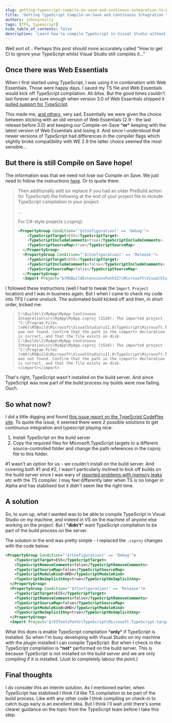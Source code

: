 ```yaml
---
slug: getting-typescript-compile-on-save-and-continous-integration-to-play-nice
title: 'Getting TypeScript Compile-on-Save and Continuous Integration to play nice'
authors: johnnyreilly
tags: [TFS, typescript]
hide_table_of_contents: false
description: 'Learn how to compile TypeScript in Visual Studio without making TypeScript compilation part of the build process on the server.'
---
```


Well sort of... Perhaps this post should more accurately called "How to get CI to ignore your TypeScript whilst Visual Studio still compiles it..."

<!--truncate-->

## Once there was Web Essentials

When I first started using TypeScript, I was using it in combination with Web Essentials. Those were happy days. I saved my TS file and Web Essentials would kick off TypeScript compilation. Ah bliss. But the good times couldn't last forever and sure enough when version 3.0 of Web Essentials shipped it [pulled support for TypeScript](http://madskristensen.net/post/Web-Essentials-2013-Where-is-the-TypeScript-support).

This made me, [and others](https://typescript.codeplex.com/workitem/1616), very sad. Essentially we were given the choice between sticking with an old version of Web Essentials (2.9 - the last release before 3.0) and keeping our Compile-on-Save \***or**\* keeping with the latest version of Web Essentials and losing it. And since I understood that newer versions of TypeScript had differences in the compiler flags which slightly broke compatibility with WE 2.9 the latter choice seemed the most sensible...

## But there is still Compile on Save hope!

The information was that we need not lose our Compile on Save. We just need to follow the instructions [here](https://typescript.codeplex.com/wikipage?title=Compile-on-Save). Or to quote them:

> Then additionally add (or replace if you had an older PreBuild action for TypeScript) the following at the end of your project file to include TypeScript compilation in your project.
>
> ...
>
> For C#-style projects (.csproj):
>
> ```xml
> <PropertyGroup Condition="'$(Configuration)' == 'Debug'">
>     <TypeScriptTarget>ES5</TypeScriptTarget>
>     <TypeScriptIncludeComments>true</TypeScriptIncludeComments>
>     <TypeScriptSourceMap>true</TypeScriptSourceMap>
>   </PropertyGroup>
>   <PropertyGroup Condition="'$(Configuration)' == 'Release'">
>     <TypeScriptTarget>ES5</TypeScriptTarget>
>     <TypeScriptIncludeComments>false</TypeScriptIncludeComments>
>     <TypeScriptSourceMap>false</TypeScriptSourceMap>
>   </PropertyGroup>
>   <Import Project="$(MSBuildExtensionsPath32)\Microsoft\VisualStudio\v$(VisualStudioVersion)\TypeScript\Microsoft.TypeScript.targets" />
> ```

I followed these instructions (well I had to tweak the `Import Project` location) and I was in business again. But I when I came to check my code into TFS I came unstuck. The automated build kicked off and then, in short order, kicked me:

> ```
> C:\Builds\1\MyApp\MyApp Continuous Integration\src\MyApp\MyApp.csproj (1520): The imported project "C:\Program Files (x86)\MSBuild\Microsoft\VisualStudio\v11.0\TypeScript\Microsoft.TypeScript.targets" was not found. Confirm that the path in the <import> declaration is correct, and that the file exists on disk.
> C:\Builds\1\MyApp\MyApp Continuous Integration\src\MyApp\MyApp.csproj (1520): The imported project "C:\Program Files (x86)\MSBuild\Microsoft\VisualStudio\v11.0\TypeScript\Microsoft.TypeScript.targets" was not found. Confirm that the path in the <import> declaration is correct, and that the file exists on disk.
> </import></import>
> ```

That's right, TypeScript wasn't installed on the build server. And since TypeScript was now part of the build process my builds were now failing. Ouch.

## So what now?

I did a little digging and found [this issue report on the TypeScript CodePlex site](https://typescript.codeplex.com/workitem/1518). To quote the issue, it seemed there were 2 possible solutions to get continuous integration and typescript playing nice:

1. Install TypeScript on the build server
2. Copy the required files for Microsoft.TypeScript.targets to a different source-controlled folder and change the path references in the csproj file to this folder.

\#1 wasn't an option for us - we couldn't install on the build server. And covering both #1 and #2, I wasn't particularly inclined to kick off builds on the build server since I was wary of [reported problems with memory leaks](https://typescript.codeplex.com/workitem/1432) etc with the TS compiler. I may feel differently later when TS is no longer in Alpha and has stabilised but it didn't seem like the right time.

## A solution

So, to sum up, what I wanted was to be able to compile TypeScript in Visual Studio on my machine, and indeed in VS on the machine of anyone else working on the project. But I \***didn't**\* want TypeScript compilation to be part of the build process on the server.

The solution in the end was pretty simple - I replaced the `.csproj` changes with the code below:

```xml
<PropertyGroup Condition="'$(Configuration)' == 'Debug'">
    <TypeScriptTarget>ES5</TypeScriptTarget>
    <TypeScriptRemoveComments>false</TypeScriptRemoveComments>
    <TypeScriptSourceMap>false</TypeScriptSourceMap>
    <TypeScriptModuleKind>AMD</TypeScriptModuleKind>
    <TypeScriptNoImplicitAny>true</TypeScriptNoImplicitAny>
  </PropertyGroup>
  <PropertyGroup Condition="'$(Configuration)' == 'Release'">
    <TypeScriptTarget>ES5</TypeScriptTarget>
    <TypeScriptRemoveComments>false</TypeScriptRemoveComments>
    <TypeScriptSourceMap>false</TypeScriptSourceMap>
    <TypeScriptModuleKind>AMD</TypeScriptModuleKind>
    <TypeScriptNoImplicitAny>true</TypeScriptNoImplicitAny>
  </PropertyGroup>
  <Import Project="$(VSToolsPath)\TypeScript\Microsoft.TypeScript.targets" Condition="Exists('$(VSToolsPath)\TypeScript\Microsoft.TypeScript.targets')" />
```

What this does is enable TypeScript compilation \***only**\* if TypeScript is installed. So when I'm busy developing with Visual Studio on my machine with the plugin installed I can compile TypeScript. But when I check in the TypeScript compilation is \***not**\* performed on the build server. This is because TypeScript is not installed on the build server and we are only compiling if it is installed. (Just to completely labour the point.)

## Final thoughts

I do consider this an interim solution. As I mentioned earlier, when TypeScript has stabilised I think I'd like TS compilation to be part of the build process. Like with any other code I think compiling on check-in to catch bugs early is an excellent idea. But I think I'll wait until there's some clearer guidance on the topic from the TypeScript team before I take this step.

